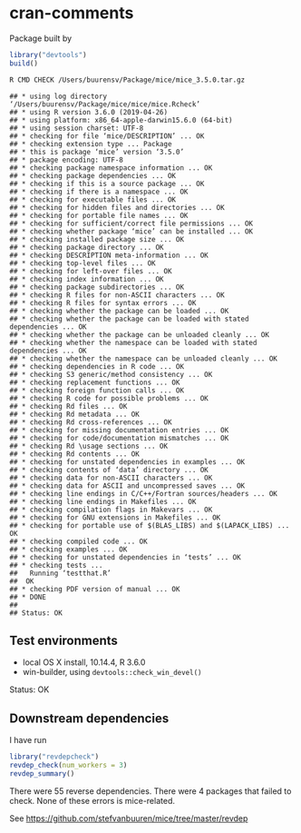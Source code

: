 cran-comments
================

Package built by

``` r
library("devtools")
build()
```

``` bash
R CMD CHECK /Users/buurensv/Package/mice/mice_3.5.0.tar.gz
```

    ## * using log directory ‘/Users/buurensv/Package/mice/mice/mice.Rcheck’
    ## * using R version 3.6.0 (2019-04-26)
    ## * using platform: x86_64-apple-darwin15.6.0 (64-bit)
    ## * using session charset: UTF-8
    ## * checking for file ‘mice/DESCRIPTION’ ... OK
    ## * checking extension type ... Package
    ## * this is package ‘mice’ version ‘3.5.0’
    ## * package encoding: UTF-8
    ## * checking package namespace information ... OK
    ## * checking package dependencies ... OK
    ## * checking if this is a source package ... OK
    ## * checking if there is a namespace ... OK
    ## * checking for executable files ... OK
    ## * checking for hidden files and directories ... OK
    ## * checking for portable file names ... OK
    ## * checking for sufficient/correct file permissions ... OK
    ## * checking whether package ‘mice’ can be installed ... OK
    ## * checking installed package size ... OK
    ## * checking package directory ... OK
    ## * checking DESCRIPTION meta-information ... OK
    ## * checking top-level files ... OK
    ## * checking for left-over files ... OK
    ## * checking index information ... OK
    ## * checking package subdirectories ... OK
    ## * checking R files for non-ASCII characters ... OK
    ## * checking R files for syntax errors ... OK
    ## * checking whether the package can be loaded ... OK
    ## * checking whether the package can be loaded with stated dependencies ... OK
    ## * checking whether the package can be unloaded cleanly ... OK
    ## * checking whether the namespace can be loaded with stated dependencies ... OK
    ## * checking whether the namespace can be unloaded cleanly ... OK
    ## * checking dependencies in R code ... OK
    ## * checking S3 generic/method consistency ... OK
    ## * checking replacement functions ... OK
    ## * checking foreign function calls ... OK
    ## * checking R code for possible problems ... OK
    ## * checking Rd files ... OK
    ## * checking Rd metadata ... OK
    ## * checking Rd cross-references ... OK
    ## * checking for missing documentation entries ... OK
    ## * checking for code/documentation mismatches ... OK
    ## * checking Rd \usage sections ... OK
    ## * checking Rd contents ... OK
    ## * checking for unstated dependencies in examples ... OK
    ## * checking contents of ‘data’ directory ... OK
    ## * checking data for non-ASCII characters ... OK
    ## * checking data for ASCII and uncompressed saves ... OK
    ## * checking line endings in C/C++/Fortran sources/headers ... OK
    ## * checking line endings in Makefiles ... OK
    ## * checking compilation flags in Makevars ... OK
    ## * checking for GNU extensions in Makefiles ... OK
    ## * checking for portable use of $(BLAS_LIBS) and $(LAPACK_LIBS) ... OK
    ## * checking compiled code ... OK
    ## * checking examples ... OK
    ## * checking for unstated dependencies in ‘tests’ ... OK
    ## * checking tests ...
    ##   Running ‘testthat.R’
    ##  OK
    ## * checking PDF version of manual ... OK
    ## * DONE
    ## 
    ## Status: OK

## Test environments

  - local OS X install, 10.14.4, R 3.6.0
  - win-builder, using `devtools::check_win_devel()`

Status: OK

## Downstream dependencies

I have run

``` r
library("revdepcheck")
revdep_check(num_workers = 3)
revdep_summary()
```

There were 55 reverse dependencies. There were 4 packages that failed to
check. None of these errors is mice-related.

See <https://github.com/stefvanbuuren/mice/tree/master/revdep>
